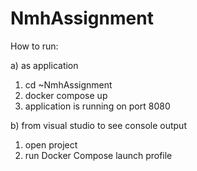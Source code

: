 # NmhAssignment

How to run:

a) as application
1. cd ~NmhAssignment
2. docker compose up
3. application is running on port 8080

b) from visual studio to see console output
1. open project
2. run Docker Compose launch profile

